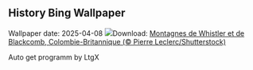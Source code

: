 ## History Bing Wallpaper
Wallpaper date: 2025-04-08
![](https://www.bing.com/th?id=OHR.WhistlerSnowboard_FR-CA2302818424_UHD.jpg&w=1000)Download: [Montagnes de Whistler et de Blackcomb, Colombie-Britannique (© Pierre Leclerc/Shutterstock)](https://www.bing.com/th?id=OHR.WhistlerSnowboard_FR-CA2302818424_UHD.jpg)

Auto get programm by LtgX
